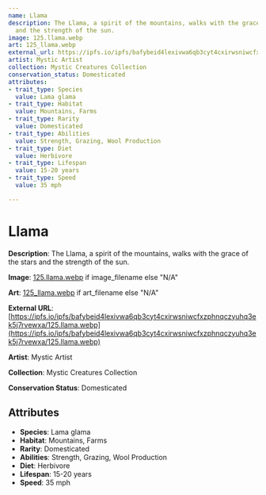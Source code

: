 ```yaml
---
name: Llama
description: The Llama, a spirit of the mountains, walks with the grace of the stars
  and the strength of the sun.
image: 125.llama.webp
art: 125_llama.webp
external_url: https://ipfs.io/ipfs/bafybeid4lexivwa6qb3cyt4cxirwsniwcfxzphnqczyuhq3ek5j7rvewxa/125.llama.webp
artist: Mystic Artist
collection: Mystic Creatures Collection
conservation_status: Domesticated
attributes:
- trait_type: Species
  value: Lama glama
- trait_type: Habitat
  value: Mountains, Farms
- trait_type: Rarity
  value: Domesticated
- trait_type: Abilities
  value: Strength, Grazing, Wool Production
- trait_type: Diet
  value: Herbivore
- trait_type: Lifespan
  value: 15-20 years
- trait_type: Speed
  value: 35 mph

---
```


# Llama

**Description**: The Llama, a spirit of the mountains, walks with the grace of the stars and the strength of the sun.

**Image**: [125.llama.webp](./125.llama.webp) if image_filename else "N/A"

**Art**: [125_llama.webp](./125_llama.webp) if art_filename else "N/A"

**External URL**: [https://ipfs.io/ipfs/bafybeid4lexivwa6qb3cyt4cxirwsniwcfxzphnqczyuhq3ek5j7rvewxa/125.llama.webp](https://ipfs.io/ipfs/bafybeid4lexivwa6qb3cyt4cxirwsniwcfxzphnqczyuhq3ek5j7rvewxa/125.llama.webp)

**Artist**: Mystic Artist

**Collection**: Mystic Creatures Collection

**Conservation Status**: Domesticated

## Attributes
- **Species**: Lama glama
- **Habitat**: Mountains, Farms
- **Rarity**: Domesticated
- **Abilities**: Strength, Grazing, Wool Production
- **Diet**: Herbivore
- **Lifespan**: 15-20 years
- **Speed**: 35 mph
